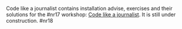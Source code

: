 Code like a journalist contains installation advise, exercises and their solutions for the #nr17 workshop: [Code like a journalist](https://nr17.sched.com/event/AHAu/code-like-a-journalist-einsteigerworkshop-programmieren-und-datenanalyse). It is still under construction. #nr18
